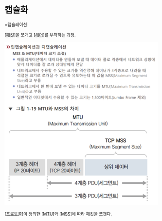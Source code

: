 # 캡슐화

=캡슐레이션

[[패킷]]을 쪼개고 [[헤더]]를 부착하는 과정.

![MTU와 MSU](attachments/2022-09-15-17-04-17.png)

[[프로토콜]]이 정의한 [[MTU]]와 [[MSS]]에 따라 패킷을 쪼갠다.

[//begin]: # "Autogenerated link references for markdown compatibility"
[패킷]: 패킷 "패킷"
[헤더]: 헤더 "헤더"
[프로토콜]: 프로토콜 "프로토콜"
[MTU]: MTU "MTU"
[MSS]: MSS "MSS"
[//end]: # "Autogenerated link references"